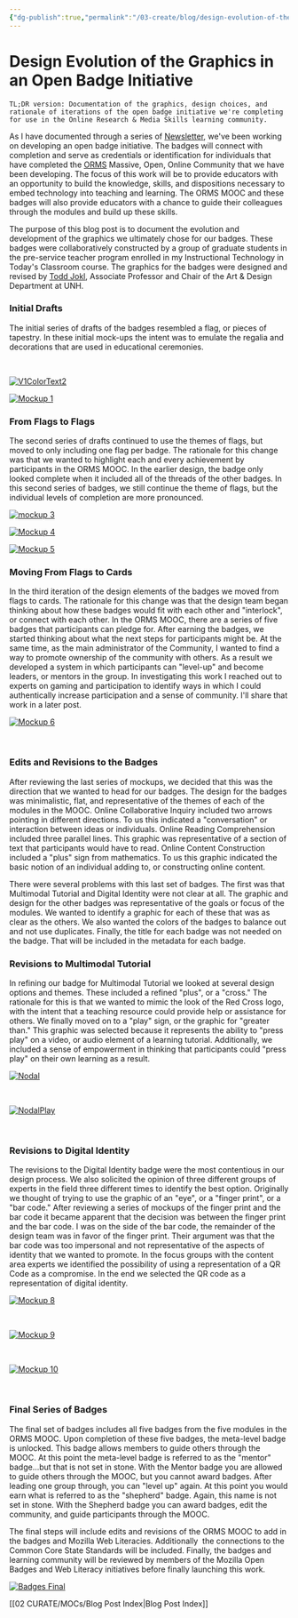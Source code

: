 ```yaml
---
{"dg-publish":true,"permalink":"/03-create/blog/design-evolution-of-the-graphics-in-an-open-badge-initiative/","title":"Design Evolution of the Graphics in an Open Badge Initiative","tags":["badges","mozilla","online-collaborative-inquiry","online-content-construction","online-reading-comprehension","orms","webliteracy"]}
---
```


# Design Evolution of the Graphics in an Open Badge Initiative

```
TL;DR version: Documentation of the graphics, design choices, and rationale of iterations of the open badge initiative we're completing for use in the Online Research & Media Skills learning community.
```

As I have documented through a series of [Newsletter](http://wiobyrne.com/tag/badges/), we've been working on developing an open badge initiative. The badges will connect with completion and serve as credentials or identification for individuals that have completed the [ORMS](https://sites.google.com/site/ormsmodel/) Massive, Open, Online Community that we have been developing. The focus of this work will be to provide educators with an opportunity to build the knowledge, skills, and dispositions necessary to embed technology into teaching and learning. The ORMS MOOC and these badges will also provide educators with a chance to guide their colleagues through the modules and build up these skills.

The purpose of this blog post is to document the evolution and development of the graphics we ultimately chose for our badges. These badges were collaboratively constructed by a group of graduate students in the pre-service teacher program enrolled in my Instructional Technology in Today's Classroom course. The graphics for the badges were designed and revised by [Todd Jokl](http://www.newhaven.edu/199572/Todd_Jokl/), Associate Professor and Chair of the Art & Design Department at UNH.

### Initial Drafts

The initial series of drafts of the badges resembled a flag, or pieces of tapestry. In these initial mock-ups the intent was to emulate the regalia and decorations that are used in educational ceremonies.

 

[![V1ColorText2](images/V1ColorText2-218x300.jpg)](http://wiobyrne.com/wp-content/uploads/2013/07/V1ColorText2.jpg)

[![Mockup 1](images/V1Color-229x300.jpg)](http://wiobyrne.com/wp-content/uploads/2013/07/V1Color.jpg)

### From Flags to Flags

The second series of drafts continued to use the themes of flags, but moved to only including one flag per badge. The rationale for this change was that we wanted to highlight each and every achievement by participants in the ORMS MOOC. In the earlier design, the badge only looked complete when it included all of the threads of the other badges. In this second series of badges, we still continue the theme of flags, but the individual levels of completion are more pronounced.

[![mockup 3](images/cards.png)](http://wiobyrne.com/wp-content/uploads/2013/07/cards.png)

[![Mockup 4](images/FlagsMulti.png)](http://wiobyrne.com/wp-content/uploads/2013/07/FlagsMulti.png)

[![Mockup 5](images/hexagon-300x261.png)](http://wiobyrne.com/wp-content/uploads/2013/07/hexagon.png)

### Moving From Flags to Cards

In the third iteration of the design elements of the badges we moved from flags to cards. The rationale for this change was that the design team began thinking about how these badges would fit with each other and "interlock", or connect with each other. In the ORMS MOOC, there are a series of five badges that participants can pledge for. After earning the badges, we started thinking about what the next steps for participants might be. At the same time, as the main administrator of the Community, I wanted to find a way to promote ownership of the community with others. As a result we developed a system in which participants can "level-up" and become leaders, or mentors in the group. In investigating this work I reached out to experts on gaming and participation to identify ways in which I could authentically increase participation and a sense of community. I'll share that work in a later post.

[![Mockup 6](images/CardsRev-300x258.png)](http://wiobyrne.com/wp-content/uploads/2013/07/CardsRev.png)

 

### Edits and Revisions to the Badges

After reviewing the last series of mockups, we decided that this was the direction that we wanted to head for our badges. The design for the badges was minimalistic, flat, and representative of the themes of each of the modules in the MOOC. Online Collaborative Inquiry included two arrows pointing in different directions. To us this indicated a "conversation" or interaction between ideas or individuals. Online Reading Comprehension included three parallel lines. This graphic was representative of a section of text that participants would have to read. Online Content Construction included a "plus" sign from mathematics. To us this graphic indicated the basic notion of an individual adding to, or constructing online content.

There were several problems with this last set of badges. The first was that Multimodal Tutorial and Digital Identity were not clear at all. The graphic and design for the other badges was representative of the goals or focus of the modules. We wanted to identify a graphic for each of these that was as clear as the others. We also wanted the colors of the badges to balance out and not use duplicates. Finally, the title for each badge was not needed on the badge. That will be included in the metadata for each badge.

### Revisions to Multimodal Tutorial

In refining our badge for Multimodal Tutorial we looked at several design options and themes. These included a refined "plus", or a "cross." The rationale for this is that we wanted to mimic the look of the Red Cross logo, with the intent that a teaching resource could provide help or assistance for others. We finally moved on to a "play" sign, or the graphic for "greater than." This graphic was selected because it represents the ability to "press play" on a video, or audio element of a learning tutorial. Additionally, we included a sense of empowerment in thinking that participants could "press play" on their own learning as a result.

[![Nodal](images/Nodal-300x244.png)](http://wiobyrne.com/wp-content/uploads/2013/07/Nodal.png)

 

[![NodalPlay](images/NodalPlay-245x300.png)](http://wiobyrne.com/wp-content/uploads/2013/07/NodalPlay.png)

 

### Revisions to Digital Identity

The revisions to the Digital Identity badge were the most contentious in our design process. We also solicited the opinion of three different groups of experts in the field three different times to identify the best option. Originally we thought of trying to use the graphic of an "eye", or a "finger print", or a "bar code." After reviewing a series of mockups of the finger print and the bar code it became apparent that the decision was between the finger print and the bar code. I was on the side of the bar code, the remainder of the design team was in favor of the finger print. Their argument was that the bar code was too impersonal and not representative of the aspects of identity that we wanted to promote. In the focus groups with the content area experts we identified the possibility of using a representation of a QR Code as a compromise. In the end we selected the QR code as a representation of digital identity.

[![Mockup 8](images/DigIdent-300x241.png)](http://wiobyrne.com/wp-content/uploads/2013/07/DigIdent.png)

 

[![Mockup 9](images/DigIdentThumb-300x242.png)](http://wiobyrne.com/wp-content/uploads/2013/07/DigIdentThumb.png)

 

[![Mockup 10](images/IdentityQPR-300x168.png)](http://wiobyrne.com/wp-content/uploads/2013/07/IdentityQPR.png)

 

### Final Series of Badges

The final set of badges includes all five badges from the five modules in the ORMS MOOC. Upon completion of these five badges, the meta-level badge is unlocked. This badge allows members to guide others through the MOOC. At this point the meta-level badge is referred to as the "mentor" badge...but that is not set in stone. With the Mentor badge you are allowed to guide others through the MOOC, but you cannot award badges. After leading one group through, you can "level up" again. At this point you would earn what is referred to as the "shepherd" badge. Again, this name is not set in stone. With the Shepherd badge you can award badges, edit the community, and guide participants through the MOOC.

The final steps will include edits and revisions of the ORMS MOOC to add in the badges and Mozilla Web Literacies. Additionally  the connections to the Common Core State Standards will be included. Finally, the badges and learning community will be reviewed by members of the Mozilla Open Badges and Web Literacy initiatives before finally launching this work.

[![Badges Final](images/BadgeFinalAll-300x254.png)](http://wiobyrne.com/wp-content/uploads/2013/07/BadgeFinalAll.png)

[[02 CURATE/MOCs/Blog Post Index\|Blog Post Index]]